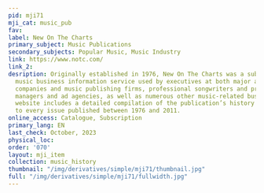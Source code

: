 ```yaml
---
pid: mji71
mji_cat: music_pub
fav: 
label: New On The Charts
primary_subject: Music Publications
secondary_subjects: Popular Music, Music Industry
link: https://www.notc.com/
link_2: 
desription: Originally established in 1976, New On The Charts was a subscription-based
  music business information service used by executives at both major and indie record
  companies and music publishing firms, professional songwriters and producers, talent
  managers and ad agencies, as well as numerous other music-related businesses. The
  website includes a detailed compilation of the publication’s history and access
  to every issue published between 1976 and 2011.
online_access: Catalogue, Subscription
primary_lang: EN
last_check: October, 2023
physical_loc: 
order: '070'
layout: mji_item
collection: music_history
thumbnail: "/img/derivatives/simple/mji71/thumbnail.jpg"
full: "/img/derivatives/simple/mji71/fullwidth.jpg"
---
```

